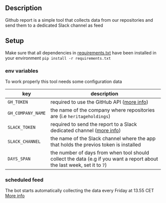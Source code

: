 ## Description
Github report is a simple tool that collects data from our repositories
and send them to a dedicated Slack channel as feed

## Setup
Make sure that all dependencies in [requirements.txt](requirements.txt) have been installed in your environment
`pip install -r requirements.txt`

### env variables
To work properly this tool needs some configuration data

| key                   | description                                                                                                                                                  |
|-----------------------|--------------------------------------------------------------------------------------------------------------------------------------------------------------|
| `GH_TOKEN`             | required to use the GitHub API ([more info](https://docs.github.com/en/authentication/keeping-your-account-and-data-secure/creating-a-personal-access-token)) |
| `GH_COMPANY_NAME` | the name of the company where repositories are (i.e `heritageholdings`)                                                                                      |
| `SLACK_TOKEN`         | required to send the report to a Slack dedicated channel ([more info](https://api.slack.com/apps))                                                           |
| `SLACK_CHANNEL`       | the name of the Slack channel where the app that holds the previos token is installed                                                                        |
| `DAYS_SPAN`           | the number of days from when tool should collect the data (e.g if you want a report about the last week, set it to `7`)                                   |

### scheduled feed
The bot starts automatically collecting the data every Friday at 13.55 CET
[More info](/.github/workflows/scheduled_report.yml)